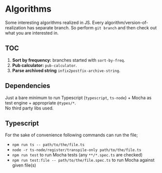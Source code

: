 # Algorithms

Some interesting algorithms realized in JS.
Every algorithm/version-of-realization has separate branch. So perform `git branch` and then check out what you are interested in.

## TOC

1. **Sort by frequency:** branches started with `sort-by-freq`.
2. **Pub calculator:** `pub-calculator`.
3. **Parse archived string** `infix2postfix-archive-string`.

## Dependencies

Just a bare minimum to run Typescript (`typescript`, `ts-node`) + Mocha as test engine + appropriate `@types/*`.  
No third party libs used.

## Typescript

For the sake of convenience following commands can run the file;

- `npm run ts -- path/to/the/file.ts`
- `node -r ts-node/register/transpile-only path/to/the/file.ts`
- `npm run test` to run Mocha tests (any `**/*.spec.ts` are checked)
- `npm run test:file -- path/to/the/file.spec.ts` to run Mocha against given file(s)
